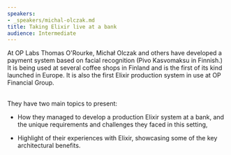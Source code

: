 ```yaml
---
speakers:
- _speakers/michal-olczak.md
title: Taking Elixir live at a bank
audience: Intermediate
---
```

<p>
At OP Labs Thomas O'Rourke, Michał Olczak and others have developed a payment system based on facial recognition (Pivo Kasvomaksu in Finnish.) It is being used at several coffee shops in Finland and is the first of its kind launched in Europe. It is also the first Elixir production system in use at OP Financial Group.<br /> <br />

They have two main topics to present:
  <br />
- How they managed to develop a production Elixir system at a bank, and the unique requirements and challenges they faced in this setting,

- Highlight of their experiences with Elixir, showcasing some of the key architectural benefits.</p>
